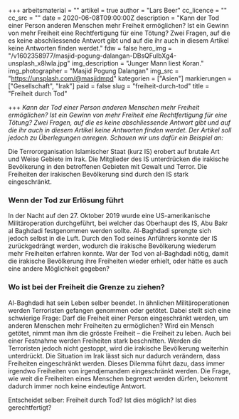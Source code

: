 +++
arbeitsmaterial = ""
artikel = true
author = "Lars Beer"
cc_licence = ""
cc_src = ""
date = 2020-06-08T09:00:00Z
description = "Kann der Tod einer Person anderen Menschen mehr Freiheit ermöglichen? Ist ein Gewinn von mehr Freiheit eine Rechtfertigung für eine Tötung? Zwei Fragen, auf die es keine abschliessende Antwort gibt und auf die ihr auch in diesem Artikel keine Antworten finden werdet."
fdw = false
hero_img = "/v1602358977/masjid-pogung-dalangan-DBsQFuIbXg4-unsplash_x8lwla.jpg"
img_description = "Junger Mann liest Koran."
img_photographer = "Masjid Pogung Dalangan"
img_src = "https://unsplash.com/@masjidmpd"
kategorien = ["Asien"]
markierungen = ["Gesellschaft", "Irak"]
paid = false
slug = "freiheit-durch-tod"
title = "Freiheit durch Tod"

+++
_Kann der Tod einer Person anderen Menschen mehr Freiheit ermöglichen? Ist ein Gewinn von mehr Freiheit eine Rechtfertigung für eine Tötung? Zwei Fragen, auf die es keine abschliessende Antwort gibt und auf die ihr auch in diesem Artikel keine Antworten finden werdet. Der Artikel soll jedoch zu Überlegungen anregen. Schauen wir uns dafür ein Beispiel an:_

Die Terrororganisation Islamischer Staat (kurz IS) erobert auf brutale Art und Weise Gebiete im Irak. Die Mitglieder des IS unterdrücken die irakische Bevölkerung in den betroffenen Gebieten mit Gewalt und Terror. Die Freiheiten der irakischen Bevölkerung sind durch den IS stark eingeschränkt.

### **Wenn der Tod zur Erlösung führt**

In der Nacht auf den 27. Oktober 2019 wurde eine US-amerikanische Militäroperation durchgeführt, bei welcher das Oberhaupt des IS, Abu Bakr al Baghdadi festgenommen werden sollte. Al-Baghdadi sprengte sich jedoch selbst in die Luft. Durch den Tod seines Anführers konnte der IS zurückgedrängt werden, wodurch die irakische Bevölkerung wiederum mehr Freiheiten erfahren konnte. War der Tod von al-Baghdadi nötig, damit die irakische Bevölkerung ihre Freiheiten wieder erhielt, oder hätte es auch eine andere Möglichkeit gegeben?

### **Wo ist bei der Freiheit die Grenze zu ziehen?**

Al-Baghdadi hat sein Leben selber beendet. In ähnlichen Militäroperationen werden Terroristen gefangen genommen oder getötet. Dabei stellt sich eine schwierige Frage: Darf die Freiheit einer Person eingeschränkt werden, um anderen Menschen mehr Freiheiten zu ermöglichen? Wird ein Mensch getötet, nimmt man ihm die grösste Freiheit – die Freiheit zu leben. Auch bei einer Festnahme werden Freiheiten stark beschnitten. Werden die Terroristen jedoch nicht gestoppt, wird die irakische Bevölkerung weiterhin unterdrückt. Die Situation im Irak lässt sich nur dadurch verändern, dass Freiheiten eingeschränkt werden. Dieses Dilemma führt dazu, dass immer irgendwo Freiheiten von irgendjemandem eingeschränkt werden. Die Frage, wie weit die Freiheiten eines Menschen begrenzt werden dürfen, bekommt dadurch immer noch keine eindeutige Antwort.

Entscheidet selber: Freiheit durch Tod? Ist dies möglich? Ist dies gerechtfertigt?